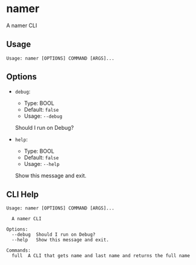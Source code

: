
# namer

A namer CLI 

## Usage

```
Usage: namer [OPTIONS] COMMAND [ARGS]...
```

## Options
* `debug`: 
  * Type: BOOL 
  * Default: `false`
  * Usage: `--debug`

  Should I run on Debug?


* `help`: 
  * Type: BOOL 
  * Default: `false`
  * Usage: `--help`

  Show this message and exit.



## CLI Help

```
Usage: namer [OPTIONS] COMMAND [ARGS]...

  A namer CLI

Options:
  --debug  Should I run on Debug?
  --help   Show this message and exit.

Commands:
  full  A CLI that gets name and last name and returns the full name
```

